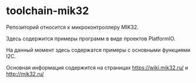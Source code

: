 # toolchain-mik32

Репозиторий относится к микроконтроллеру MIK32. 

Здесь содержится примеры программ в виде проектов PlatformIO.

На данный момент здесь содержатся примеры с основными функциями I2C.

Основная информация содержится на страницах https://wiki.mik32.ru/ и http://mik32.ru/
